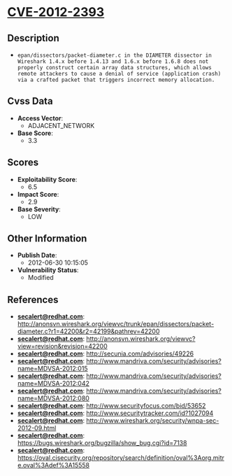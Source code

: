 
# [CVE-2012-2393](https://cve.mitre.org/cgi-bin/cvename.cgi?name=CVE-2012-2393)

## Description

- `epan/dissectors/packet-diameter.c in the DIAMETER dissector in Wireshark 1.4.x before 1.4.13 and 1.6.x before 1.6.8 does not properly construct certain array data structures, which allows remote attackers to cause a denial of service (application crash) via a crafted packet that triggers incorrect memory allocation.`

## Cvss Data

- **Access Vector**:
  - ADJACENT_NETWORK
- **Base Score**:
  - 3.3

## Scores

- **Exploitability Score**:
  - 6.5
- **Impact Score**:
  - 2.9
- **Base Severity**:
  - LOW

## Other Information

- **Publish Date**:
  - 2012-06-30 10:15:05
- **Vulnerability Status**:
  - Modified

## References

- **secalert@redhat.com**: http://anonsvn.wireshark.org/viewvc/trunk/epan/dissectors/packet-diameter.c?r1=42200&r2=42199&pathrev=42200
- **secalert@redhat.com**: http://anonsvn.wireshark.org/viewvc?view=revision&revision=42200
- **secalert@redhat.com**: http://secunia.com/advisories/49226
- **secalert@redhat.com**: http://www.mandriva.com/security/advisories?name=MDVSA-2012:015
- **secalert@redhat.com**: http://www.mandriva.com/security/advisories?name=MDVSA-2012:042
- **secalert@redhat.com**: http://www.mandriva.com/security/advisories?name=MDVSA-2012:080
- **secalert@redhat.com**: http://www.securityfocus.com/bid/53652
- **secalert@redhat.com**: http://www.securitytracker.com/id?1027094
- **secalert@redhat.com**: http://www.wireshark.org/security/wnpa-sec-2012-09.html
- **secalert@redhat.com**: https://bugs.wireshark.org/bugzilla/show_bug.cgi?id=7138
- **secalert@redhat.com**: https://oval.cisecurity.org/repository/search/definition/oval%3Aorg.mitre.oval%3Adef%3A15558
